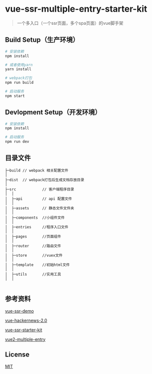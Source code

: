 # vue-ssr-multiple-entry-starter-kit

> 一个多入口（一个ssr页面，多个spa页面）的vue脚手架

## Build Setup（生产环境）

``` bash
# 安装依赖
npm install  

# 或者使用yarn
yarn install

# webpack打包
npm run build

# 启动服务
npm start
```

## Devlopment Setup（开发环境）

```bash
# 安装依赖
npm install

# 启动服务
npm run dev
```
## 目录文件 

```
├─build // webpack 相关配置文件
│
├─dist  // webpack打包后生成文档存放目录
│  
├─src            // 客户端程序目录
│  │
│  ├─api         // api 配置文件
│  │
│  ├─assets      // 静态文件文件夹
│  │  
│  ├─components  //小组件文件
│  │
│  ├─entries     //程序入口文件
│  │
│  ├─pages       //页面组件
│  │
│  ├─router      //路由文件
│  │
│  ├─store       //vuex文件
│  │
│  ├─template    //初始html文件
│  │
│  ├─utils       //实用工具
│  │


```
## 参考资料

[vue-ssr-demo](https://github.com/yyx990803/vue-ssr-demo)

[vue-hackernews-2.0](https://github.com/vuejs/vue-hackernews-2.0)

[vue-ssr-starter-kit](https://github.com/doabit/vue-ssr-starter-kit)

[vue2-multiple-entry](https://github.com/lincenying/vue2-multiple-entry)

## License

[MIT](http://opensource.org/licenses/MIT)